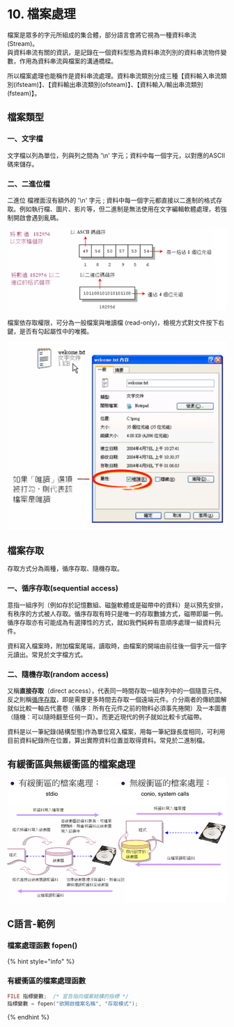# 10. 檔案處理

檔案是眾多的字元所組成的集合體，部分語言會將它視為一種資料串流\(Stream\)。  
與資料串流有關的資訊，是記錄在一個資料型態為資料串流列別的資料串流物件變數，作用為資料串流與檔案的溝通橋樑。

所以檔案處理也能稱作是資料串流處理。資料串流類別分成三種【資料輸入串流類別\(ifsteam\)】、【資料輸出串流類別\(ofsteam\)】、【資料輸入/輸出串流類別\(fsteam\)】。

## 檔案類型

### 一、文字檔

文字檔以列為單位，列與列之間為 '\n' 字元；資料中每一個字元，以對應的ASCII碼來儲存。

### 二、二進位檔

二進位 檔裡面沒有額外的 '\n' 字元 ; 資料中每一個字元都直接以二進制的格式存取。例如執行檔、圖片、影片等，但二進制是無法使用在文字編輯軟體處理，若強制開啟會遇到亂碼。

![](../.gitbook/assets/image%20%2843%29.png)

檔案依存取權限，可分為一般檔案與唯讀檔 \(read-only\)，檢視方式對文件按下右鍵，是否有勾起屬性中的唯獨。

![](../.gitbook/assets/image%20%2842%29.png)

## 檔案存取

存取方式分為兩種，循序存取、隨機存取。

### 一、循序存取\(sequential access\)

意指一組序列（例如存於記憶數組、磁盤軟體或是磁帶中的資料）是以預先安排，有秩序的方式被人存取。循序存取有時只是唯一的存取數據方式，磁帶即屬一例。循序存取亦有可能成為有選擇性的方式，就如我們純粹有意順序處理一組資料元件。

資料寫入檔案時，附加檔案尾端，讀取時，由檔案的開端由前往後一個字元一個字元讀出。常見於文字檔方式。

### 二、隨機存取\(random access\)

 又稱**直接存取**（direct access），代表同一時間存取一組序列中的一個隨意元件。反之則稱[循序存取](https://zh.wikipedia.org/wiki/%E5%BE%AA%E5%BA%8F%E5%AD%98%E5%8F%96)，即是需要更多時間去存取一個遠端元件。介分兩者的傳統圖解就似比較一軸古代畫卷（循序︰所有在元件之前的物料必須事先捲開）及一本圖書（隨機︰可以隨時翻至任何一頁）。而更近現代的例子就如比較卡式磁帶。

資料是以一筆紀錄\(結構型態\)作為單位寫入檔案，用每一筆紀錄長度相同，可利用目前資料紀錄所在位置，算出實際資料位置並取得資料。常見於二進制檔。

## 有緩衝區與無緩衝區的檔案處理

![](../.gitbook/assets/image%20%2841%29.png)

## C語言-範例

### 檔案處理函數 fopen\(\)

{% hint style="info" %}
### 有緩衝區的檔案處理函數 

```c
FILE 指標變數;  /* 宣告指向檔案結構的指標 */ 
指標變數 = fopen("欲開啟檔案名稱", "存取模式");
```
{% endhint %}



